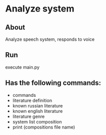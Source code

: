 # Analyze system
## About
Analyze speech system, responds to voice
## Run
execute main.py
## Has the following commands:
- commands
- literature definition
- known russian literature
- known english literature
- literature genre
- system list composition
- print (compositions file name)
